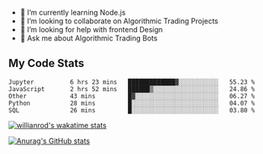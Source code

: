 
- 🌱 I’m currently learning Node.js
- 👯 I’m looking to collaborate on Algorithmic Trading Projects
- 🤔 I’m looking for help with frontend Design
- 💬 Ask me about Algorithmic Trading Bots 

## My Code Stats

<!--START_SECTION:waka-->

```text
Jupyter          6 hrs 23 mins   █████████████▓░░░░░░░░░░░   55.23 %
JavaScript       2 hrs 52 mins   ██████▒░░░░░░░░░░░░░░░░░░   24.86 %
Other            43 mins         █▓░░░░░░░░░░░░░░░░░░░░░░░   06.27 %
Python           28 mins         █░░░░░░░░░░░░░░░░░░░░░░░░   04.07 %
SQL              26 mins         █░░░░░░░░░░░░░░░░░░░░░░░░   03.80 %
```

<!--END_SECTION:waka-->

[![willianrod's wakatime stats](https://github-readme-stats.vercel.app/api/wakatime?username=holdandup&layout=compact&theme=react&custom_title=Wakatime%20All%20Time%20Stats&langs_count=8)](https://github.com/anuraghazra/github-readme-stats)

[![Anurag's GitHub stats](https://github-readme-stats.vercel.app/api?username=Kevinbarrero)](https://github.com/anuraghazra/github-readme-stats)




